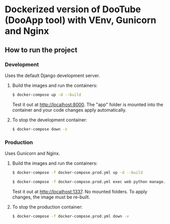 # Dockerized version of DooTube (DooApp tool) with VEnv, Gunicorn and Nginx

## How to run the project

### Development

Uses the default Django development server.

1. Build the images and run the containers:

    ```sh
    $ docker-compose up -d --build
    ```

    Test it out at [http://localhost:8000](http://localhost:8000). The "app" folder is mounted into the container and your code changes apply automatically.

1. To stop the development container:
    ```sh
    $ docker-compose down -v
    ```


### Production

Uses Gunicorn and Nginx.

1. Build the images and run the containers:

    ```sh
    $ docker-compose -f docker-compose.prod.yml up -d --build
    ```
    ```sh
    $ docker-compose -f docker-compose.prod.yml exec web python manage.py migrate --noinput
    ```
    

    Test it out at [http://localhost:1337](http://localhost:1337). No mounted folders. To apply changes, the image must be re-built.

1. To stop the production container:
    ```sh
    $ docker-compose -f docker-compose.prod.yml down -v
    ```
